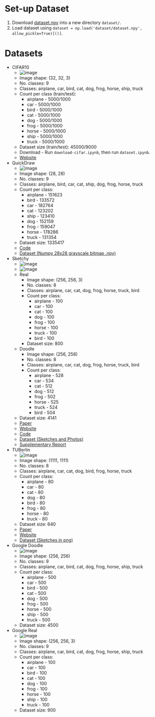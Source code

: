 # Set-up Dataset
1. Download [dataset.npy](https://drive.google.com/file/d/1vvJWKBFmjWlR2GmUr5tl8Pr-DheGajSn/view?usp=sharing) into a new directory `dataset/`.
2. Load dataset using `dataset = np.load('dataset/dataset.npy', allow_pickle=True)[()]`.

# Datasets
- CIFAR10
    - ![image](https://user-images.githubusercontent.com/27071473/158947211-5c05aab3-4d7c-424f-94c1-423bcf32cb7a.png)
    - Image shape: (32, 32, 3)
    - No. classes: 9
    - Classes: airplane, car, bird, cat, dog, frog, horse, ship, truck
    - Count per class (train/test):
        - airplane - 5000/1000
        - car - 5000/1000
        - bird - 5000/1000
        - cat - 5000/1000
        - dog - 5000/1000
        - frog - 5000/1000
        - horse - 5000/1000
        - ship - 5000/1000
        - truck - 5000/1000
    - Dataset size (train/test): 45000/9000
    - Download - Run `download-cifar.ipynb`, then run `dataset.ipynb`.
    - [Website](https://www.cs.toronto.edu/~kriz/cifar.html)
- QuickDraw
    - ![image](https://user-images.githubusercontent.com/27071473/158947246-b1d168c0-2108-4ed5-9e57-8330e3faa5b7.png)
    - Image shape: (28, 28)
    - No. classes: 9
    - Classes: airplane, bird, car, cat, ship, dog, frog, horse, truck
    - Count per class:
        - airplane - 151623
        - bird - 133572
        - car - 182764
        - cat - 123202
        - ship - 123410
        - dog - 152159
        - frog - 159047
        - horse - 178286
        - truck - 131354
    - Dataset size: 1335417
    - [Code](https://github.com/googlecreativelab/quickdraw-dataset)
    - [Dataset (Numpy 28x28 grayscale bitmap .npy)](https://console.cloud.google.com/storage/browser/quickdraw_dataset/full/numpy_bitmap)
- Sketchy
    - ![image](https://user-images.githubusercontent.com/27071473/158947274-707285cf-6175-4ad9-9726-27d7db93f6d7.png)
    - ![image](https://user-images.githubusercontent.com/27071473/158958660-522b8a08-c2b0-407e-830a-6e5cadd63cb8.png)
    - Real
        - Image shape: (256, 256, 3)
        - No. classes: 8
        - Classes: airplane, car, cat, dog, frog, horse, truck, bird
        - Count per class:
            - airplane - 100
            - car - 100
            - cat - 100
            - dog - 100
            - frog - 100
            - horse - 100
            - truck - 100
            - bird - 100
        - Dataset size: 800
    - Doodle
        - Image shape: (256, 256)
        - No. classes: 8
        - Classes: airplane, car, cat, dog, frog, horse, truck, bird
        - Count per class:
            - airplane - 528
            - car - 534
            - cat - 512
            - dog - 512
            - frog - 502
            - horse - 525
            - truck - 524
            - bird - 504
    - Dataset size: 4141
    - [Paper](https://sketchy.eye.gatech.edu/paper.pdf)
    - [Website](https://sketchy.eye.gatech.edu/)
    - [Code](https://github.com/CDOTAD/SketchyDatabase)
    - [Dataset (Sketches and Photos)](https://tinyurl.com/v2dj69y9)
    - [Supplementary Report](https://sketchy.eye.gatech.edu/supp.pdf)
- TUBerlin
    - ![image](https://user-images.githubusercontent.com/27071473/158947259-692a5110-3e49-43db-8bb6-05778c6ef01c.png)
    - Image shape: (1111, 1111)
    - No. classes: 8
    - Classes: airplane, car, cat, dog, bird, frog, horse, truck
    - Count per class:
        - airplane - 80
        - car - 80
        - cat - 80
        - dog - 80
        - bird - 80
        - frog - 80
        - horse - 80
        - truck - 80
    - Dataset size: 640
    - [Paper](http://cybertron.cg.tu-berlin.de/eitz/pdf/2012_siggraph_classifysketch.pdf)
    - [Website](http://cybertron.cg.tu-berlin.de/eitz/projects/classifysketch/)
    - [Dataset (Sketches in png)](http://cybertron.cg.tu-berlin.de/eitz/projects/classifysketch/sketches_png.zip)
- Google Doodle
    - ![image](https://user-images.githubusercontent.com/27071473/159695999-54c92bc1-d769-48f6-be32-a485b9d12250.png)
    - Image shape: (256, 256)
    - No. classes: 9
    - Classes: airplane, car, bird, cat, dog, frog, horse, ship, truck
    - Count per class:
        - airplane - 500
        - car - 500
        - bird - 500
        - cat - 500
        - dog - 500
        - frog - 500
        - horse - 500
        - ship - 500
        - truck - 500
    - Dataset size: 4500
- Google Real
    - ![image](https://user-images.githubusercontent.com/27071473/159702371-e1f3341e-20ea-414f-b1e6-aeebfe509f95.png)
    - Image shape: (256, 256, 3)
    - No. classes: 9
    - Classes: airplane, car, bird, cat, dog, frog, horse, ship, truck
    - Count per class:
        - airplane - 100
        - car - 100
        - bird - 100
        - cat - 100
        - dog - 100
        - frog - 100
        - horse - 100
        - ship - 100
        - truck - 100
    - Dataset size: 900
